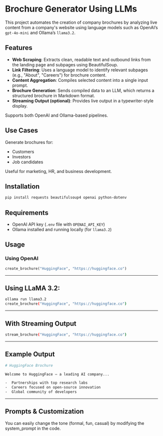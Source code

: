 # Brochure Generator Using LLMs

This project automates the creation of company brochures by analyzing live content from a company's website using language models such as OpenAI’s `gpt-4o-mini` and Ollama’s `llama3.2`.

## Features

- **Web Scraping**: Extracts clean, readable text and outbound links from the landing page and subpages using BeautifulSoup.
- **Link Filtering**: Uses a language model to identify relevant subpages (e.g., "About", "Careers") for brochure content.
- **Content Aggregation**: Compiles selected content into a single input prompt.
- **Brochure Generation**: Sends compiled data to an LLM, which returns a structured brochure in Markdown format.
- **Streaming Output (optional)**: Provides live output in a typewriter-style display.

Supports both OpenAI and Ollama-based pipelines.

## Use Cases

Generate brochures for:
- Customers
- Investors
- Job candidates

Useful for marketing, HR, and business development.

## Installation

```bash
pip install requests beautifulsoup4 openai python-dotenv
```

## Requirements

- OpenAI API key (`.env` file with `OPENAI_API_KEY`)
- Ollama installed and running locally (for `llama3.2`)

## Usage

### Using OpenAI
```python
create_brochure("HuggingFace", "https://huggingface.co")
```

---

## Using  LLaMA 3.2:
```bash
ollama run llama3.2
create_brochure("HuggingFace", "https://huggingface.co")
```

---

## With Streaming Output
```bash
stream_brochure("HuggingFace", "https://huggingface.co")
```

---

## Example Output
```bash
# HuggingFace Brochure

Welcome to HuggingFace — a leading AI company...

-  Partnerships with top research labs
-  Careers focused on open-source innovation
-  Global community of developers
```

---
## Prompts & Customization
You can easily change the tone (formal, fun, casual) by modifying the system_prompt in the code.



